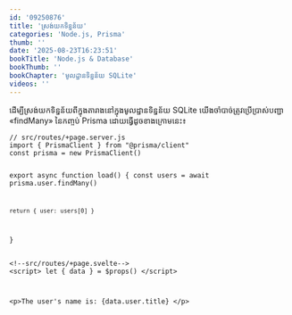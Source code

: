 ```yaml
---
id: '09250876'
title: 'ស្រង់​យកទិន្នន័យ'
categories: 'Node.js, Prisma'
thumb: ''
date: '2025-08-23T16:23:51'
bookTitle: 'Node.js & Database'
bookThumb: ''
bookChapter: 'មូលដ្ឋាន​ទិន្នន័យ SQLite'
videos: ''
---
```

<p>ដើម្បី​ស្រង់​យកទិន្នន័យ​ពី​ក្នុង​តារាង​​នៅ​ក្នុង​មូលដ្ឋាន​ទិន្នន័យ SQLite យើង​ចាំបាច់​ត្រូវប្រើប្រាស់​បញ្ជា «findMany» នៃ​កញ្ចប់ Prisma ដោយ​ធ្វើ​ដូច​ខាង​ក្រោម​នេះ៖</p><pre><code class="js javascript js-code">// src/routes/+page.server.js
import { PrismaClient } from "@prisma/client"
const prisma = new PrismaClient()

export async function load() {
	const users = await prisma.user.findMany()

	return { user: users[0] }
}
</code></pre><pre><code class="svelte">&lt;!--src/routes/+page.svelte--&gt;
&lt;script&gt;
	let { data } = $props()
&lt;/script&gt;

&lt;p&gt;The user's name is: {data.user.title} &lt;/p&gt; </code></pre>